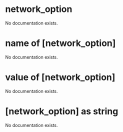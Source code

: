 # network_option

No documentation exists.

# name of [network_option]

No documentation exists.

# value of [network_option]

No documentation exists.

# [network_option] as string

No documentation exists.
